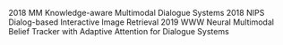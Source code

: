 2018 MM Knowledge-aware Multimodal Dialogue Systems
2018 NIPS Dialog-based Interactive Image Retrieval
2019 WWW Neural Multimodal Belief Tracker with Adaptive Attention for Dialogue Systems

